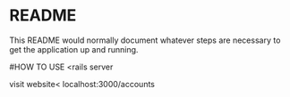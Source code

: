 # README

This README would normally document whatever steps are necessary to get the
application up and running.

#HOW TO USE
<rails server

visit website< localhost:3000/accounts


